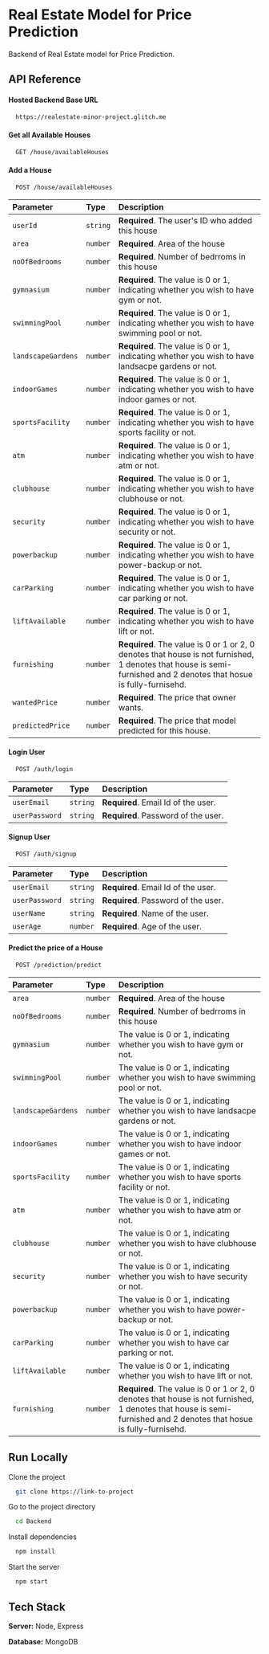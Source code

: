 
# Real Estate Model for Price Prediction

Backend of Real Estate model for Price Prediction.


## API Reference

#### Hosted Backend Base URL

```bash
  https://realestate-minor-project.glitch.me
```

#### Get all Available Houses

```bash
  GET /house/availableHouses
```

#### Add a House

```bash
  POST /house/availableHouses
```

| Parameter | Type     | Description                       |
| :-------- | :------- | :-------------------------------- |
| `userId`      | `string` | **Required**. The user's ID who added this house |
| `area`      | `number` | **Required**. Area of the house |
| `noOfBedrooms`      | `number` | **Required**. Number of bedrroms in this house |
| `gymnasium`      | `number` | **Required**. The value is 0 or 1, indicating whether you wish to have gym or not. |
| `swimmingPool`      | `number` | **Required**. The value is 0 or 1, indicating whether you wish to have swimming pool or not. |
| `landscapeGardens`      | `number` | **Required**. The value is 0 or 1, indicating whether you wish to have landsacpe gardens or not. |
| `indoorGames`      | `number` | **Required**. The value is 0 or 1, indicating whether you wish to have indoor games or not. |
| `sportsFacility`      | `number` | **Required**. The value is 0 or 1, indicating whether you wish to have sports facility or not. |
| `atm`      | `number` | **Required**. The value is 0 or 1, indicating whether you wish to have atm or not. |
| `clubhouse`      | `number` | **Required**. The value is 0 or 1, indicating whether you wish to have clubhouse or not. |
| `security`      | `number` | **Required**. The value is 0 or 1, indicating whether you wish to have security or not. |
| `powerbackup`      | `number` | **Required**. The value is 0 or 1, indicating whether you wish to have power-backup or not. |
| `carParking`      | `number` | **Required**. The value is 0 or 1, indicating whether you wish to have car parking or not. |
| `liftAvailable`      | `number` | **Required**. The value is 0 or 1, indicating whether you wish to have lift or not. |
| `furnishing`      | `number` | **Required**. The value is 0 or 1 or 2, 0 denotes that house is not furnished, 1 denotes that house is semi-furnished and 2 denotes that hosue is fully-furnisehd. |
| `wantedPrice`      | `number` | **Required**. The price that owner wants. |
| `predictedPrice`      | `number` | **Required**. The price that model predicted for this house. |

#### Login User

```bash
  POST /auth/login
```
| Parameter | Type     | Description                       |
| :-------- | :------- | :-------------------------------- |
| `userEmail`      | `string` | **Required**. Email Id of the user. |
| `userPassword`      | `string` | **Required**. Password of the user. |

#### Signup User

```bash
  POST /auth/signup
```
| Parameter | Type     | Description                       |
| :-------- | :------- | :-------------------------------- |
| `userEmail`      | `string` | **Required**. Email Id of the user. |
| `userPassword`      | `string` | **Required**. Password of the user. |
| `userName`      | `string` | **Required**. Name of the user. |
| `userAge`      | `number` | **Required**. Age of the user. |



#### Predict the price of a House

```bash
  POST /prediction/predict
```

| Parameter | Type     | Description                       |
| :-------- | :------- | :-------------------------------- |
| `area`      | `number` | **Required**. Area of the house |
| `noOfBedrooms`      | `number` | **Required**. Number of bedrroms in this house |
| `gymnasium`      | `number` |  The value is 0 or 1, indicating whether you wish to have gym or not. |
| `swimmingPool`      | `number` | The value is 0 or 1, indicating whether you wish to have swimming pool or not. |
| `landscapeGardens`      | `number` |  The value is 0 or 1, indicating whether you wish to have landsacpe gardens or not. |
| `indoorGames`      | `number` |  The value is 0 or 1, indicating whether you wish to have indoor games or not. |
| `sportsFacility`      | `number` |  The value is 0 or 1, indicating whether you wish to have sports facility or not. |
| `atm`      | `number` | The value is 0 or 1, indicating whether you wish to have atm or not. |
| `clubhouse`      | `number` | The value is 0 or 1, indicating whether you wish to have clubhouse or not. |
| `security`      | `number` | The value is 0 or 1, indicating whether you wish to have security or not. |
| `powerbackup`      | `number` |  The value is 0 or 1, indicating whether you wish to have power-backup or not. |
| `carParking`      | `number` |  The value is 0 or 1, indicating whether you wish to have car parking or not. |
| `liftAvailable`      | `number` | The value is 0 or 1, indicating whether you wish to have lift or not. |
| `furnishing`      | `number` | **Required**. The value is 0 or 1 or 2, 0 denotes that house is not furnished, 1 denotes that house is semi-furnished and 2 denotes that hosue is fully-furnisehd. |


## Run Locally

Clone the project

```bash
  git clone https://link-to-project
```

Go to the project directory

```bash
  cd Backend
```

Install dependencies

```bash
  npm install
```

Start the server

```bash
  npm start
```


## Tech Stack

**Server:** Node, Express

**Database:** MongoDB


